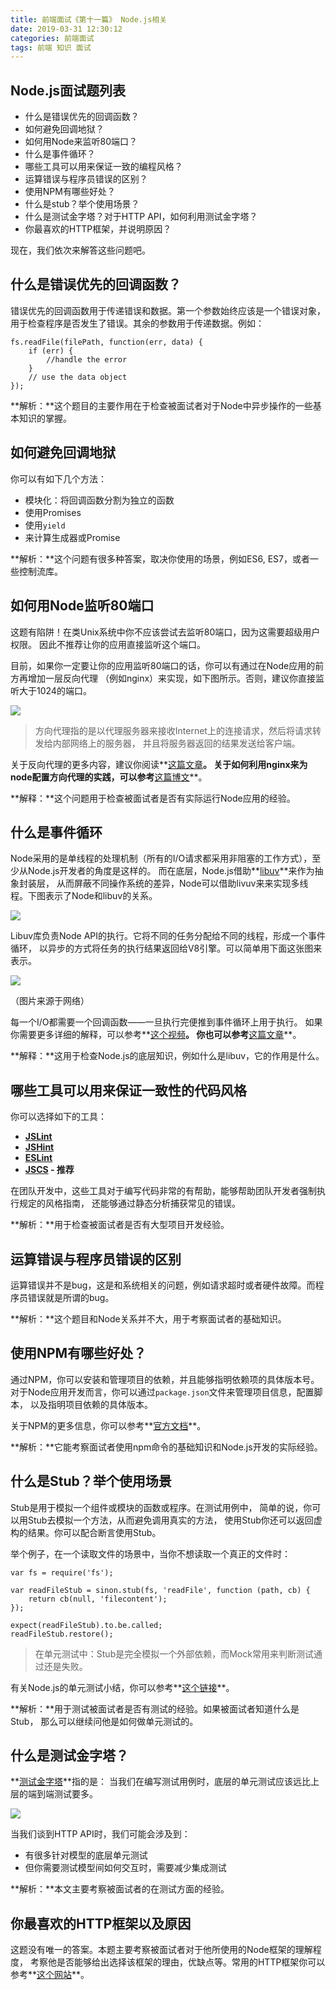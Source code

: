 ```yaml
---
title: 前端面试《第十一篇》 Node.js相关
date: 2019-03-31 12:30:12
categories: 前端面试
tags: 前端 知识 面试
---
```

Node.js面试题列表
------------

*   什么是错误优先的回调函数？
*   如何避免回调地狱？
*   如何用Node来监听80端口？
*   什么是事件循环？
*   哪些工具可以用来保证一致的编程风格？
*   运算错误与程序员错误的区别？
*   使用NPM有哪些好处？
*   什么是stub？举个使用场景？
*   什么是测试金字塔？对于HTTP API，如何利用测试金字塔？
*   你最喜欢的HTTP框架，并说明原因？

现在，我们依次来解答这些问题吧。

什么是错误优先的回调函数？
-------------

错误优先的回调函数用于传递错误和数据。第一个参数始终应该是一个错误对象， 用于检查程序是否发生了错误。其余的参数用于传递数据。例如：

    fs.readFile(filePath, function(err, data) {  
        if (err) {
            //handle the error
        }
        // use the data object
    });
    

**解析：**这个题目的主要作用在于检查被面试者对于Node中异步操作的一些基本知识的掌握。

如何避免回调地狱
--------

你可以有如下几个方法：

*   模块化：将回调函数分割为独立的函数
*   使用Promises
*   使用`yield`
*   来计算生成器或Promise

**解析：**这个问题有很多种答案，取决你使用的场景，例如ES6, ES7，或者一些控制流库。

如何用Node监听80端口
-------------

这题有陷阱！在类Unix系统中你不应该尝试去监听80端口，因为这需要超级用户权限。 因此不推荐让你的应用直接监听这个端口。

目前，如果你一定要让你的应用监听80端口的话，你可以有通过在Node应用的前方再增加一层反向代理 （例如nginx）来实现，如下图所示。否则，建议你直接监听大于1024的端口。


![](https://wurh.github.io/images/blogs/201903311130/1.png)

> 方向代理指的是以代理服务器来接收Internet上的连接请求，然后将请求转发给内部网络上的服务器， 并且将服务器返回的结果发送给客户端。

关于反向代理的更多内容，建议你阅读**[这篇文章](https://link.jianshu.com?t=http://www.cnblogs.com/edisonchou/p/4126742.html)**。 关于如何利用nginx来为node配置方向代理的实践，可以参考**[这篇博文](https://link.jianshu.com?t=https://www.digitalocean.com/community/tutorials/how-to-set-up-a-node-js-application-for-production-on-ubuntu-14-04)**。

**解释：**这个问题用于检查被面试者是否有实际运行Node应用的经验。

什么是事件循环
-------

Node采用的是单线程的处理机制（所有的I/O请求都采用非阻塞的工作方式），至少从Node.js开发者的角度是这样的。 而在底层，Node.js借助**[libuv](https://link.jianshu.com?t=https://github.com/libuv/libuv)**来作为抽象封装层， 从而屏蔽不同操作系统的差异，Node可以借助livuv来来实现多线程。下图表示了Node和libuv的关系。

![](https://wurh.github.io/images/blogs/201903311130/2.png)

Libuv库负责Node API的执行。它将不同的任务分配给不同的线程，形成一个事件循环， 以异步的方式将任务的执行结果返回给V8引擎。可以简单用下面这张图来表示。

![](https://wurh.github.io/images/blogs/201903311130/3.png)

（图片来源于网络）

每一个I/O都需要一个回调函数——一旦执行完便推到事件循环上用于执行。 如果你需要更多详细的解释，可以参考**[这个视频](https://link.jianshu.com?t=https://www.youtube.com/embed/8aGhZQkoFbQ)**。 你也可以参考**[这篇文章](https://link.jianshu.com?t=http://www.ruanyifeng.com/blog/2014/10/event-loop.html)**。

**解释：**这用于检查Node.js的底层知识，例如什么是libuv，它的作用是什么。

哪些工具可以用来保证一致性的代码风格
------------------

你可以选择如下的工具：

*   **[JSLint](https://link.jianshu.com?t=http://jslint.com/)**
*   **[JSHint](https://link.jianshu.com?t=http://jshint.com/)**
*   **[ESLint](https://link.jianshu.com?t=http://eslint.org/)**
*   **[JSCS](https://link.jianshu.com?t=http://jscs.info/) \- 推荐**

在团队开发中，这些工具对于编写代码非常的有帮助，能够帮助团队开发者强制执行规定的风格指南， 还能够通过静态分析捕获常见的错误。

**解析：**用于检查被面试者是否有大型项目开发经验。

运算错误与程序员错误的区别
-------------

运算错误并不是bug，这是和系统相关的问题，例如请求超时或者硬件故障。而程序员错误就是所谓的bug。

**解析：**这个题目和Node关系并不大，用于考察面试者的基础知识。

使用NPM有哪些好处？
-----------

通过NPM，你可以安装和管理项目的依赖，并且能够指明依赖项的具体版本号。 对于Node应用开发而言，你可以通过`package.json`文件来管理项目信息，配置脚本， 以及指明项目依赖的具体版本。

关于NPM的更多信息，你可以参考**[官方文档](https://link.jianshu.com?t=https://docs.npmjs.com/files/package.json)**。

**解析：**它能考察面试者使用npm命令的基础知识和Node.js开发的实际经验。

什么是Stub？举个使用场景
--------------

Stub是用于模拟一个组件或模块的函数或程序。在测试用例中， 简单的说，你可以用Stub去模拟一个方法，从而避免调用真实的方法， 使用Stub你还可以返回虚构的结果。你可以配合断言使用Stub。

举个例子，在一个读取文件的场景中，当你不想读取一个真正的文件时：

    var fs = require('fs');
    
    var readFileStub = sinon.stub(fs, 'readFile', function (path, cb) {  
        return cb(null, 'filecontent');
    });
    
    expect(readFileStub).to.be.called;  
    readFileStub.restore(); 
    

> 在单元测试中：Stub是完全模拟一个外部依赖，而Mock常用来判断测试通过还是失败。

有关Node.js的单元测试小结，你可以参考**[这个链接](https://link.jianshu.com?t=http://segmentfault.com/a/1190000002921481)**。

**解析：**用于测试被面试者是否有测试的经验。如果被面试者知道什么是Stub， 那么可以继续问他是如何做单元测试的。

什么是测试金字塔？
---------

**[测试金字塔](https://link.jianshu.com?t=http://zyzhang.github.io/blog/2013/04/28/test-pyramid/)**指的是： 当我们在编写测试用例时，底层的单元测试应该远比上层的端到端测试要多。

![](https://wurh.github.io/images/blogs/201903311130/4.png)

当我们谈到HTTP API时，我们可能会涉及到：

*   有很多针对模型的底层单元测试
*   但你需要测试模型间如何交互时，需要减少集成测试

**解析：**本文主要考察被面试者的在测试方面的经验。

你最喜欢的HTTP框架以及原因
---------------

这题没有唯一的答案。本题主要考察被面试者对于他所使用的Node框架的理解程度， 考察他是否能够给出选择该框架的理由，优缺点等。常用的HTTP框架你可以参考**[这个网站](https://link.jianshu.com?t=http://nodeframework.com/index.html)**。

